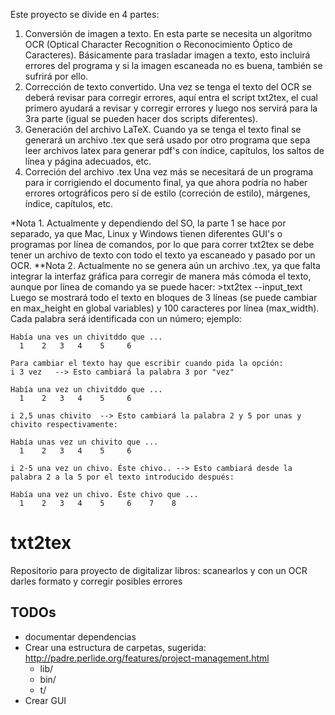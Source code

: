 Este proyecto se divide en 4 partes:

1. Conversión de imagen a texto.
	En esta parte se necesita un algoritmo OCR (Optical Character Recognition o Reconocimiento Óptico de Caracteres). Básicamente para trasladar imagen a texto, esto incluirá errores del programa y si la imagen escaneada no es buena, también se sufrirá por ello.
2. Corrección de texto convertido.
	Una vez se tenga el texto del OCR se deberá revisar para corregir errores, aquí entra el script txt2tex, el cual primero ayudará a revisar y corregir errores y luego nos servirá para la 3ra parte (igual se pueden hacer dos scripts diferentes).
3. Generación del archivo LaTeX.
	Cuando ya se tenga el texto final se generará un archivo .tex que será usado por otro programa que sepa leer archivos latex para generar pdf's con índice, capítulos, los saltos de línea y página adecuados, etc.
4. Correción del archivo .tex
	Una vez más se necesitará de un programa para ir corrigiendo el documento final, ya que ahora podría no haber errores ortográficos pero sí de estilo (correción de estilo), márgenes, índice, capítulos, etc.

*Nota 1. Actualmente y dependiendo del SO, la parte 1 se hace por separado, ya que Mac, Linux y Windows tienen diferentes GUI's o programas por línea de comandos, por lo que para correr txt2tex se debe tener un archivo de texto con todo el texto ya escaneado y pasado por un OCR.
**Nota 2. Actualmente no se genera aún un archivo .tex, ya que falta integrar la interfaz gráfica para corregir de manera más cómoda el texto, aunque por línea de comando ya se puede hacer:
	>txt2tex --input_text <archivo con texto a corregir>
	Luego se mostrará todo el texto en bloques de 3 líneas (se puede cambiar en max_height en global variables) y 100 caracteres por línea (max_width). Cada palabra será identificada con un número; ejemplo:
        
	Había una ves un chivitddo que ...
	  1    2   3   4    5     6
	
	Para cambiar el texto hay que escribir cuando pida la opción:
	i 3 vez   --> Esto cambiará la palabra 3 por "vez"

	Había una vez un chivitddo que ...
	  1    2   3   4    5     6

	i 2,5 unas chivito  --> Esto cambiará la palabra 2 y 5 por unas y chivito respectivamente:

	Había unas vez un chivito que ...
	  1    2   3   4    5     6

	i 2-5 una vez un chivo. Éste chivo.. --> Esto cambiará desde la palabra 2 a la 5 por el texto introducido después:

	Había una vez un chivo. Éste chivo que ...
	  1    2   3   4    5     6    7    8


# txt2tex
Repositorio para proyecto de digitalizar libros: scanearlos y con un OCR darles formato y corregir posibles errores

## TODOs
* documentar dependencias
* Crear una estructura de carpetas, sugerida: http://padre.perlide.org/features/project-management.html
  * lib/
  * bin/
  * t/
* Crear GUI
